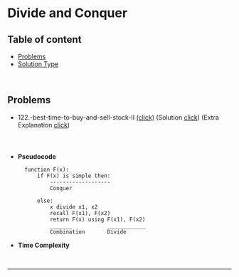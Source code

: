<!--알고리즘 정리-->
# Divide and Conquer
## Table of content
* [Problems](#problems)
* [Solution Type](#solution-type) 

<br>

## Problems 
<!-- 
문제(필수), 해결(필수), 추가 설명(선택)으로 기입
링크를 걸어 빠르게 파일 혹은 페이지에 접근할 수 있음 -->
* 122.-best-time-to-buy-and-sell-stock-II [(click)](https://leetcode.com/problems/best-time-to-buy-and-sell-stock-ii/) (Solution [click](.//122.-best-time-to-buy-and-sell-stock-II/122.-best-time-to-buy-and-sell-stock-II.py)) (Extra Explanation [click](122.-best-time-to-buy-and-sell-stock-II/extra-explanning.md))

<br>

### 
* **Pseudocode**
        
        function F(x):
            if F(x) is simple then:
                -------------------
                Conquer

            else: 
                x divide x1, x2
                recall F(x1), F(x2)
                return F(x) using F(x1), F(x2)
                _______           ____________            
                Combination       Divide

* **Time Complexity**
    
<br>
<hr>
